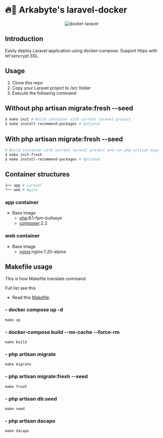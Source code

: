 # 🔥🐳 Arkabyte's laravel-docker 

<p align="center">
    <img src="https://user-images.githubusercontent.com/35098175/145682384-0f531ede-96e0-44c3-a35e-32494bd9af42.png" alt="docker-laravel">
</p>

## Introduction

Easily deploy Laravel application using docker-compose. Support https with let'sencrypt SSL.

## Usage

1. Clone this repo
2. Copy your Laravel project to /src folder
3. Execute the following command

## Without php artisan migrate:fresh --seed

```bash
$ make init # Build container with current laravel project
$ make install-recommend-packages # Optional
```

## With php artisan migrate:fresh --seed
```bash
# Build container with current laravel project and run php artisan migrate:fresh --seed
$ make init-fresh 
$ make install-recommend-packages # Optional
```

## Container structures

```bash
├── app # Laravel
└── web # Nginx
```

### app container

- Base image
  - [php](https://hub.docker.com/_/php):8.1-fpm-bullseye
  - [composer](https://hub.docker.com/_/composer):2.2

### web container

- Base image
  - [nginx](https://hub.docker.com/_/nginx):nginx:1.20-alpine



## Makefile usage

This is how Makefile translate command

Full list see this 

- Read this [Makefile](https://github.com/Arkabyte-Teknologi/laravel-docker/blob/main/Makefile).

### - docker compose up -d 

```
make up
```

### - docker-compose build --no-cache --force-rm

```
make build
```

### - php artisan migrate

```
make migrate
```

### - php artisan migrate:fresh --seed

```
make fresh
```

### - php artisan db:seed

```
make seed
```

### - php artisan dacapo

```
make dacapo
```